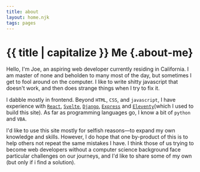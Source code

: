 ```yaml
---
title: about
layout: home.njk
tags: pages
---
```


# {{ title | capitalize }} Me {.about-me}

Hello, I'm Joe, an aspiring web developer currently residing in California. I am master of none and beholden to many most of the day, but sometimes I get to fool around on the computer. I like to write shitty javascript that doesn't work, and then does strange things when I try to fix it.  

I dabble mostly in frontend. Beyond `HTML`, `CSS`, and `javascript`, I have experience with [`React`](https://reactjs.org/), [`Svelte`](https://svelte.dev/), [`Django`](https://www.djangoproject.com/), [`Express`](https://expressjs.com/) and [`Eleventy`](https://www.11ty.dev/)(which I used to build this site). As far as programming languages go, I know a bit of `python` and `VBA`. 

I'd like to use this site mostly for selfish reasons—to expand my own knowledge and skills. However, I do hope that one by-product of this is to help others not repeat the same mistakes I have. I think those of us trying to become web developers without a computer science background face particular challenges on our journeys, and I'd like to share some of my own (but only if i find a solution). 